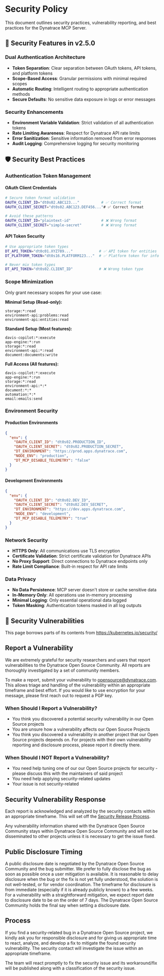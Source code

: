 # Security Policy

This document outlines security practices, vulnerability reporting, and best practices for the Dynatrace MCP Server.

## 🔐 Security Features in v2.5.0

### Dual Authentication Architecture

- **Token Separation**: Clear separation between OAuth tokens, API tokens, and platform tokens
- **Scope-Based Access**: Granular permissions with minimal required scopes
- **Automatic Routing**: Intelligent routing to appropriate authentication methods
- **Secure Defaults**: No sensitive data exposure in logs or error messages

### Security Enhancements

- **Environment Variable Validation**: Strict validation of all authentication tokens
- **Rate Limiting Awareness**: Respect for Dynatrace API rate limits
- **Error Sanitization**: Sensitive information removed from error responses
- **Audit Logging**: Comprehensive logging for security monitoring

## 🛡️ Security Best Practices

### Authentication Token Management

#### OAuth Client Credentials

```bash
# Secure token format validation
OAUTH_CLIENT_ID="dt0s02.ABC123..."          # ✅ Correct format
OAUTH_CLIENT_SECRET="dt0s02.ABC123.DEF456..."# ✅ Correct format

# Avoid these patterns
OAUTH_CLIENT_ID="plaintext-id"              # ❌ Wrong format
OAUTH_CLIENT_SECRET="simple-secret"         # ❌ Wrong format
```

#### API Token Security

```bash
# Use appropriate token types
DT_API_TOKEN="dt0c01.XYZ789..."            # ✅ API token for entities
DT_PLATFORM_TOKEN="dt0s16.PLATFORM123..."  # ✅ Platform token for info

# Never mix token types
DT_API_TOKEN="dt0s02.CLIENT_ID"            # ❌ Wrong token type
```

### Scope Minimization

Only grant necessary scopes for your use case:

**Minimal Setup (Read-only):**

```
storage:*:read
environment-api:problems:read
environment-api:entities:read
```

**Standard Setup (Most features):**

```
davis-copilot:*:execute
app-engine:*:run
storage:*:read
environment-api:*:read
document:documents:write
```

**Full Access (All features):**

```
davis-copilot:*:execute
app-engine:*:run
storage:*:read
environment-api:*:*
document:*:*
automation:*:*
email:emails:send
```

### Environment Security

#### Production Environments

```json
{
  "env": {
    "OAUTH_CLIENT_ID": "dt0s02.PRODUCTION_ID",
    "OAUTH_CLIENT_SECRET": "dt0s02.PRODUCTION_SECRET",
    "DT_ENVIRONMENT": "https://prod.apps.dynatrace.com",
    "NODE_ENV": "production",
    "DT_MCP_DISABLE_TELEMETRY": "false"
  }
}
```

#### Development Environments

```json
{
  "env": {
    "OAUTH_CLIENT_ID": "dt0s02.DEV_ID",
    "OAUTH_CLIENT_SECRET": "dt0s02.DEV_SECRET",
    "DT_ENVIRONMENT": "https://dev.apps.dynatrace.com",
    "NODE_ENV": "development",
    "DT_MCP_DISABLE_TELEMETRY": "true"
  }
}
```

### Network Security

- **HTTPS Only**: All communications use TLS encryption
- **Certificate Validation**: Strict certificate validation for Dynatrace APIs
- **No Proxy Support**: Direct connections to Dynatrace endpoints only
- **Rate Limit Compliance**: Built-in respect for API rate limits

### Data Privacy

- **No Data Persistence**: MCP server doesn't store or cache sensitive data
- **In-Memory Only**: All operations use in-memory processing
- **Minimal Logging**: Only essential operational data logged
- **Token Masking**: Authentication tokens masked in all log outputs

## 🚨 Security Vulnerabilities

This page borrows parts of its contents from <https://kubernetes.io/security/>

## Report a Vulnerability

We are extremely grateful for security researchers and users that report vulnerabilities to the Dynatrace Open Source Community. All reports are thoroughly investigated by a set of community members.

To make a report, submit your vulnerability to <opensource@dynatrace.com>. This allows triage and handling of the vulnerability within an appropriate timeframe and best effort.
If you would like to use encryption for your message, please first reach out to request a PGP key.

### When Should I Report a Vulnerability?

- You think you discovered a potential security vulnerability in our Open Source projects
- You are unsure how a vulnerability affects our Open Source Projects
- You think you discovered a vulnerability in another project that our Open Source projects depends on. For projects with their own vulnerability reporting and disclosure process, please report it directly there.

### When Should I NOT Report a Vulnerability?

- You need help tuning one of our our Open Source projects for security - please discuss this with the maintainers of said project
- You need help applying security-related updates
- Your issue is not security-related

## Security Vulnerability Response

Each report is acknowledged and analyzed by the security contacts within an appropriate timeframe. This will set off the [Security Release Process](#process).

Any vulnerability information shared with the Dynatrace Open Source Community stays within Dynatrace Open Source Community and will not be disseminated to other projects unless it is necessary to get the issue fixed.

## Public Disclosure Timing

A public disclosure date is negotiated by the Dynatrace Open Source Community and the bug submitter. We prefer to fully disclose the bug as soon as possible once a user mitigation is available. It is reasonable to delay disclosure when the bug or the fix is not yet fully understood, the solution is not well-tested, or for vendor coordination. The timeframe for disclosure is from immediate (especially if it is already publicly known) to a few weeks. For a vulnerability with a straightforward mitigation, we expect report date to disclosure date to be on the order of 7 days. The Dynatrace Open Source Community holds the final say when setting a disclosure date.

## Process

If you find a security-related bug in a Dynatrace Open Source project, we kindly ask you for responsible disclosure and for giving us appropriate time to react, analyze, and develop a fix to mitigate the found security vulnerability. The security contact will investigate the issue within an appropriate timeframe.

The team will react promptly to fix the security issue and its workaround/fix will be published along with a classification of the security issue.

